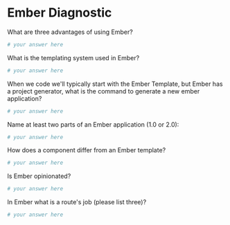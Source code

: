 # Ember Diagnostic

What are three advantages of using Ember?

```sh
# your answer here
```

What is the templating system used in Ember?

```sh
# your answer here
```

When we code we'll typically start with the Ember Template, but Ember has a
project generator, what is the command to generate a new ember application?

```sh
# your answer here
```

Name at least two parts of an Ember application (1.0 or 2.0):

```sh
# your answer here
```

How does a component differ from an Ember template?

```sh
# your answer here
```

Is Ember opinionated?

```sh
# your answer here
```

In Ember what is a route's job (please list three)?

```sh
# your answer here
```
